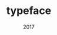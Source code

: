 ---
link: 'https://sm-ll.bandcamp.com/album/default-0009-08'
title: typeface
artist: typeface
format: default
cat_prefix: def
number: 0009-08
edition: digital
limited: unlimited
date: "2017"
---